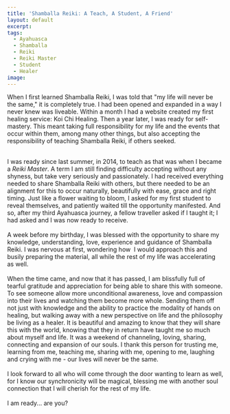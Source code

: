 ```yaml
---
title: 'Shamballa Reiki: A Teach, A Student, A Friend'
layout: default
excerpt:
tags:
  - Ayahuasca
  - Shamballa
  - Reiki
  - Reiki Master
  - Student
  - Healer
image:
---
```



When I first learned Shamballa Reiki, I was told that "my life will never be the same," it is completely true. I had been opened and expanded in a way I never knew was liveable. Within a month I had a website created my first healing service: Koi Chi Healing. Then a year later, I was ready for self-mastery. This meant taking full responsibility for my life and the events that occur within them, among many other things, but also accepting the responsibility of teaching Shamballa Reiki, if others seeked.&nbsp;

<br>I was ready since last summer, in 2014, to teach as that was when I became a *Reiki Master*. A term I am still finding difficulty accepting without any shyness, but take very seriously and passionately. I had received everything needed to share Shamballa Reiki with others, but there needed to be an alignment for this to occur naturally, beautifully with ease, grace and right timing. Just like a flower waiting to bloom, I asked for my first student to reveal themselves, and patiently waited till the opportunity manifested. And so, after my third Ayahuasca journey, a fellow traveller asked if I taught it; I had asked and I was now ready to receive.
<br>
<br>A week before my birthday, I was blessed with the opportunity to share my knowledge, understanding, love, experience and guidance of Shamballa Reiki. I was nervous at first, wondering how &nbsp;I would approach this and busily preparing the material, all while the rest of my life was accelerating as well.&nbsp;
<br>
<br>When the time came, and now that it has passed, I am blissfully full of tearful gratitude and appreciation for being able to share this with someone. To see someone allow more unconditional awareness, love and compassion into their lives and watching them become more whole. Sending them off not just with knowledge and the ability to practice the modality of hands on healing, but walking away with a new perspective on life and the philosophy be living as a healer. It is beautiful and amazing to know that they will share this with the world, knowing that they in return have taught me so much about myself and life. It was a weekend of channeling, loving, sharing, connecting and expansion of our souls. I thank this person for trusting me, learning from me, teaching me, sharing with me, opening to me, laughing and crying with me - our lives will never be the same.
<br>
<br>I look forward to all who will come through the door wanting to learn as well, for I know our synchronicity will be magical, blessing me with another soul connection that I will cherish for the rest of my life.
<br>
<br>I am ready... are you?&nbsp;